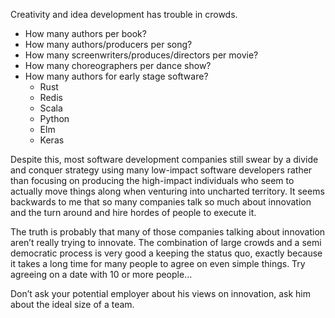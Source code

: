 Creativity and idea development has trouble in crowds. 

- How many authors per book?
- How many authors/producers per song?
- How many screenwriters/produces/directors per movie?
- How many choreographers per dance show?
- How many authors for early stage software?
	- Rust
	- Redis
	- Scala
	- Python
	- Elm
	- Keras

Despite this, most software development companies still swear by a divide and conquer strategy using many low-impact software developers rather than focusing on producing the high-impact individuals who seem to actually move things along when venturing into uncharted territory.
It seems backwards to me that so many companies talk so much about innovation and the turn around and hire hordes of people to execute it.

The truth is probably that many of those companies talking about innovation aren’t really trying to innovate. The combination of large crowds and a semi democratic process is very good a keeping the status quo, exactly because it takes a long time for many people to agree on even simple things. Try agreeing on a date with 10 or more people...

Don’t ask your potential employer about his views on innovation, ask him about the ideal size of a team.
